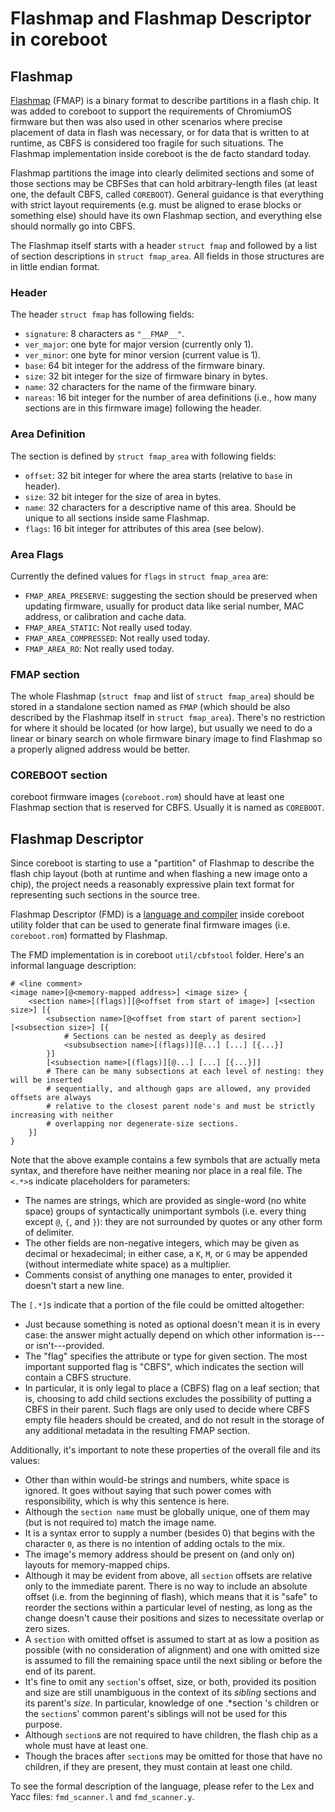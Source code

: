 # Flashmap and Flashmap Descriptor in coreboot

## Flashmap

[Flashmap](https://code.google.com/p/flashmap) (FMAP) is a binary format to
describe partitions in a flash chip. It was added to coreboot to support the
requirements of ChromiumOS firmware but then was also used in other scenarios
where precise placement of data in flash was necessary, or for data that is
written to at runtime, as CBFS is considered too fragile for such situations.
The Flashmap implementation inside coreboot is the de facto standard today.

Flashmap partitions the image into clearly delimited sections and some of those
sections may be CBFSes that can hold arbitrary-length files (at least one, the
default CBFS, called `COREBOOT`). General guidance is that everything with
strict layout requirements (e.g. must be aligned to erase blocks or
something else) should have its own Flashmap section, and everything else should
normally go into CBFS.

The Flashmap itself starts with a header `struct fmap` and followed by a list of
section descriptions in `struct fmap_area`. All fields in those structures are
in little endian format.

### Header
The header `struct fmap` has following fields:
* `signature`: 8 characters as `"__FMAP__"`.
* `ver_major`: one byte for major version (currently only 1).
* `ver_minor`: one byte for minor version (current value is 1).
* `base`: 64 bit integer for the address of the firmware binary.
* `size`: 32 bit integer for the size of firmware binary in bytes.
* `name`: 32 characters for the name of the firmware binary.
* `nareas`: 16 bit integer for the number of area definitions (i.e., how many
  sections are in this firmware image) following the header.

### Area Definition
The section is defined by `struct fmap_area` with following fields:
* `offset`: 32 bit integer for where the area starts (relative to `base` in
  header).
* `size`: 32 bit integer for the size of area in bytes.
* `name`: 32 characters for a descriptive name of this area. Should be unique to
  all sections inside same Flashmap.
* `flags`: 16 bit integer for attributes of this area (see below).

### Area Flags
Currently the defined values for `flags` in `struct fmap_area` are:
* `FMAP_AREA_PRESERVE`: suggesting the section should be preserved when
  updating firmware, usually for product data like serial number, MAC address,
  or calibration and cache data.
* `FMAP_AREA_STATIC`: Not really used today.
* `FMAP_AREA_COMPRESSED`: Not really used today.
* `FMAP_AREA_RO`: Not really used today.

### FMAP section
The whole Flashmap (`struct fmap` and list of `struct fmap_area`) should be
stored in a standalone section named as `FMAP` (which should be also described
by the Flashmap itself in `struct fmap_area`). There's no restriction for where
it should be located (or how large), but usually we need to do a linear or
binary search on whole firmware binary image to find Flashmap so a properly
aligned address would be better.

### COREBOOT section
coreboot firmware images (`coreboot.rom`) should have at least one Flashmap
section that is reserved for CBFS. Usually it is named as `COREBOOT`.

## Flashmap Descriptor

Since coreboot is starting to use a "partition" of Flashmap to describe the
flash chip layout (both at runtime and when flashing a new image onto a
chip), the project needs a reasonably expressive plain text format for
representing such sections in the source tree.

Flashmap Descriptor (FMD) is a [language and
compiler](https://chromium-review.googlesource.com/#/c/255031) inside coreboot
utility folder that can be used to generate final firmware images (i.e.
`coreboot.rom`) formatted by Flashmap.

The FMD implementation is in coreboot `util/cbfstool` folder. Here's an
informal language description:

```
# <line comment>
<image name>[@<memory-mapped address>] <image size> {
    <section name>[(flags)][@<offset from start of image>] [<section size>] [{
        <subsection name>[@<offset from start of parent section>] [<subsection size>] [{
            # Sections can be nested as deeply as desired
            <subsubsection name>[(flags)][@...] [...] [{...}]
        }]
        [<subsection name>[(flags)][@...] [...] [{...}]]
        # There can be many subsections at each level of nesting: they will be inserted
        # sequentially, and although gaps are allowed, any provided offsets are always
        # relative to the closest parent node's and must be strictly increasing with neither
        # overlapping nor degenerate-size sections.
    }]
}
```

Note that the above example contains a few symbols that are actually meta
syntax, and therefore have neither meaning nor place in a real file. The `<.*>`s
indicate placeholders for parameters:

* The names are strings, which are provided as single-word (no white space)
  groups of syntactically unimportant symbols (i.e. every thing except `@`, `{`,
  and `}`): they are not surrounded by quotes or any other form of delimiter.
* The other fields are non-negative integers, which may be given as decimal or
  hexadecimal; in either case, a `K`, `M`, or `G` may be appended (without
  intermediate white space) as a multiplier.
* Comments consist of anything one manages to enter, provided it doesn't start a
  new line.

The `[.*]`s indicate that a portion of the file could be omitted altogether:

* Just because something is noted as optional doesn't mean it is in every case:
  the answer might actually depend on which other information is---or
  isn't---provided.
* The "flag" specifies the attribute or type for given section. The most
  important supported flag is "CBFS", which indicates the section will contain
  a CBFS structure.
* In particular, it is only legal to place a (CBFS) flag on a leaf section; that
  is, choosing to add child sections excludes the possibility of putting a CBFS
  in their parent. Such flags are only used to decide where CBFS empty file
  headers should be created, and do not result in the storage of any additional
  metadata in the resulting FMAP section.

Additionally, it's important to note these properties of the overall file and
its values:

* Other than within would-be strings and numbers, white space is ignored. It
  goes without saying that such power comes with responsibility, which is why
  this sentence is here.
* Although the `section name` must be globally unique, one of them may (but is
  not required to) match the image name.
* It is a syntax error to supply a number (besides 0) that begins with the
  character `0`, as there is no intention of adding octals to the mix.
* The image's memory address should be present on (and only on) layouts for
  memory-mapped chips.
* Although it may be evident from above, all `section` offsets are relative only
  to the immediate parent. There is no way to include an absolute offset (i.e.
  from the beginning of flash), which means that it is "safe" to reorder the
  sections within a particular level of nesting, as long as the change doesn't
  cause their positions and sizes to necessitate overlap or zero sizes.
* A `section` with omitted offset is assumed to start at as low a position as
  possible (with no consideration of alignment) and one with omitted size is
  assumed to fill the remaining space until the next sibling or before the end
  of its parent.
* It's fine to omit any `section`'s offset, size, or both, provided its position
  and size are still unambiguous in the context of its *sibling* sections and
  its parent's *size*. In particular, knowledge of one .*section 's children or
  the `section`s' common parent's siblings will not be used for this purpose.
* Although `section`s are not required to have children, the flash chip as a
  whole must have at least one.
* Though the braces after `section`s may be omitted for those that have no
  children, if they are present, they must contain at least one child.

To see the formal description of the language, please refer to the Lex and Yacc
files: `fmd_scanner.l` and `fmd_scanner.y`.
